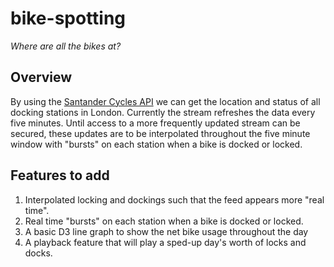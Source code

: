 # bike-spotting
_Where are all the bikes at?_

## Overview
By using the [Santander Cycles API](https://tfl.gov.uk/tfl/syndication/feeds/cycle-hire/livecyclehireupdates.xml) we can get the location and status of all docking stations in London. Currently the stream refreshes the data every five minutes. Until access to a more frequently updated stream can be secured, these updates are to be interpolated throughout the five minute window with "bursts" on each station when a bike is docked or locked.

## Features to add
1. Interpolated locking and dockings such that the feed appears more "real time".
2. Real time "bursts" on each station when a bike is docked or locked.
3. A basic D3 line graph to show the net bike usage throughout the day
4. A playback feature that will play a sped-up day's worth of locks and docks.